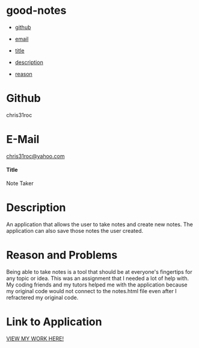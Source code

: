 # good-notes


* [github](#github)

* [email](#email)

* [title](#title)

* [description](#description)

* [reason](#reason)

# Github
chris31roc

# E-Mail
chris31roc@yahoo.com

#### Title
Note Taker

# Description
An application that allows the user to take notes and create new notes. The application can also save those notes the user created.

# Reason and Problems
Being able to take notes is a tool that should be at everyone's fingertips for any topic or idea. This was an assignment that I needed a lot of help with. My coding friends and my tutors helped me with the application because my original code would not connect to the notes.html file even after I refractered my original code.

# Link to Application
[VIEW MY WORK HERE!](https://good-note2.herokuapp.com/)